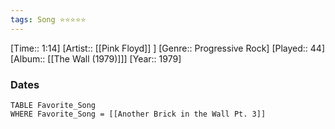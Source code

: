 ```yaml
---
tags: Song ⭐⭐⭐⭐⭐ 
---
```

[Time:: 1:14]
[Artist:: [[Pink Floyd]] ]
[Genre:: Progressive Rock]
[Played:: 44]
[Album:: [[The Wall (1979)]]]
[Year:: 1979]
### Dates
````dataview
TABLE Favorite_Song
WHERE Favorite_Song = [[Another Brick in the Wall Pt. 3]]
````